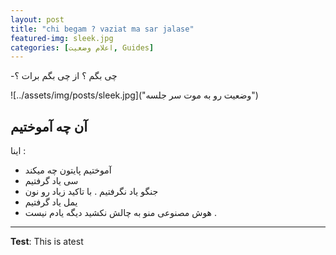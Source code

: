 ```yaml
---
layout: post
title: "chi begam ? vaziat ma sar jalase"
featured-img: sleek.jpg
categories: [اعلام وضعیت, Guides]
---
```


-چی بگم ؟ 
از چی بگم برات ؟ 

![../assets/img/posts/sleek.jpg]("وضعیت رو به موت سر جلسه")

## آن چه آموختیم 
اینا :
- آموختیم پایتون چه میکند
- سی یاد گرفتیم 
- جنگو یاد نگرفتیم . با تاکید زیاد رو نون 
- یمل یاد گرفتیم 
- هوش مصنوعی منو به چالش نکشید دیگه یادم نیست . 

---
**Test**: This is atest